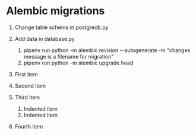 # Alembic migrations

1. Change table schema in postgredb.py
2. Add data in database.py
	1. pipenv run python -m alembic revision --autogenerate -m "changes message is a filename for migration"
	2. pipenv run python -m alembic upgrade head 


1. First item
2. Second item
3. Third item
    1. Indented item
    2. Indented item
4. Fourth item 
